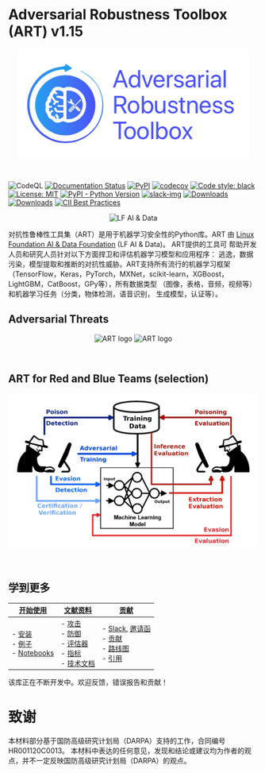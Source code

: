 # Adversarial Robustness Toolbox (ART) v1.15
<p align="center">
  <img src="docs/images/art_lfai.png?raw=true" width="467" title="ART logo">
</p>
<br />

![CodeQL](https://github.com/Trusted-AI/adversarial-robustness-toolbox/workflows/CodeQL/badge.svg)
[![Documentation Status](https://readthedocs.org/projects/adversarial-robustness-toolbox/badge/?version=latest)](http://adversarial-robustness-toolbox.readthedocs.io/en/latest/?badge=latest)
[![PyPI](https://badge.fury.io/py/adversarial-robustness-toolbox.svg)](https://badge.fury.io/py/adversarial-robustness-toolbox)
[![codecov](https://codecov.io/gh/Trusted-AI/adversarial-robustness-toolbox/branch/main/graph/badge.svg)](https://codecov.io/gh/Trusted-AI/adversarial-robustness-toolbox)
[![Code style: black](https://img.shields.io/badge/code%20style-black-000000.svg)](https://github.com/psf/black)
[![License: MIT](https://img.shields.io/badge/License-MIT-yellow.svg)](https://opensource.org/licenses/MIT)
[![PyPI - Python Version](https://img.shields.io/pypi/pyversions/adversarial-robustness-toolbox)](https://pypi.org/project/adversarial-robustness-toolbox/)
[![slack-img](https://img.shields.io/badge/chat-on%20slack-yellow.svg)](https://ibm-art.slack.com/)
[![Downloads](https://static.pepy.tech/badge/adversarial-robustness-toolbox)](https://pepy.tech/project/adversarial-robustness-toolbox)
[![Downloads](https://static.pepy.tech/badge/adversarial-robustness-toolbox/month)](https://pepy.tech/project/adversarial-robustness-toolbox)
[![CII Best Practices](https://bestpractices.coreinfrastructure.org/projects/5090/badge)](https://bestpractices.coreinfrastructure.org/projects/5090)

<p align="center">
  <img src="https://raw.githubusercontent.com/lfai/artwork/master/lfaidata-assets/lfaidata-project-badge/graduate/color/lfaidata-project-badge-graduate-color.png" alt="LF AI & Data" width="300"/>
</p>

对抗性鲁棒性工具集（ART）是用于机器学习安全性的Python库。ART 由
[Linux Foundation AI & Data Foundation](https://lfaidata.foundation) (LF AI & Data)。 ART提供的工具可
帮助开发人员和研究人员针对以下方面捍卫和评估机器学习模型和应用程序：
逃逸，数据污染，模型提取和推断的对抗性威胁。ART支持所有流行的机器学习框架
（TensorFlow，Keras，PyTorch，MXNet，scikit-learn，XGBoost，LightGBM，CatBoost，GPy等），所有数据类型
（图像，表格，音频，视频等）和机器学习任务（分类，物体检测，语音识别，
生成模型，认证等）。

## Adversarial Threats

<p align="center">
  <img src="docs/images/adversarial_threats_attacker.png?raw=true" width="400" title="ART logo">
  <img src="docs/images/adversarial_threats_art.png?raw=true" width="400" title="ART logo">
</p>
<br />

## ART for Red and Blue Teams (selection)

<p align="center">
  <img src="docs/images/white_hat_blue_red.png?raw=true" width="800" title="ART Red and Blue Teams">
</p>
<br />

## 学到更多

| **[开始使用][get-started]**     | **[文献资料][documentation]**     | **[贡献][contributing]**           |
|-------------------------------------|-------------------------------|-----------------------------------|
| - [安装][installation]<br>- [例子](examples/README.md)<br>- [Notebooks](notebooks/README.md) | - [攻击][attacks]<br>- [防御][defences]<br>- [评估器][estimators]<br>- [指标][metrics]<br>- [技术文档](https://adversarial-robustness-toolbox.readthedocs.io) | - [Slack](https://ibm-art.slack.com), [邀请函](https://join.slack.com/t/ibm-art/shared_invite/enQtMzkyOTkyODE4NzM4LTA4NGQ1OTMxMzFmY2Q1MzE1NWI2MmEzN2FjNGNjOGVlODVkZDE0MjA1NTA4OGVkMjVkNmQ4MTY1NmMyOGM5YTg)<br>- [贡献](CONTRIBUTING.md)<br>- [路线图][roadmap]<br>- [引用][citing] |

[get-started]: https://github.com/Trusted-AI/adversarial-robustness-toolbox/wiki/Get-Started
[attacks]: https://github.com/Trusted-AI/adversarial-robustness-toolbox/wiki/ART-Attacks
[defences]: https://github.com/Trusted-AI/adversarial-robustness-toolbox/wiki/ART-Defences
[estimators]: https://github.com/Trusted-AI/adversarial-robustness-toolbox/wiki/ART-Estimators
[metrics]: https://github.com/Trusted-AI/adversarial-robustness-toolbox/wiki/ART-Metrics
[contributing]: https://github.com/Trusted-AI/adversarial-robustness-toolbox/wiki/Contributing
[documentation]: https://github.com/Trusted-AI/adversarial-robustness-toolbox/wiki/Documentation
[installation]: https://github.com/Trusted-AI/adversarial-robustness-toolbox/wiki/Get-Started#setup
[roadmap]: https://github.com/Trusted-AI/adversarial-robustness-toolbox/wiki/Roadmap
[citing]: https://github.com/Trusted-AI/adversarial-robustness-toolbox/wiki/Contributing#citing-art

该库正在不断开发中。欢迎反馈，错误报告和贡献！

# 致谢

本材料部分基于国防高级研究计划局（DARPA）支持的工作，合同编号HR001120C0013。
本材料中表达的任何意见，发现和结论或建议均为作者的观点，并不一定反映国防高级研究计划局（DARPA）的观点。
